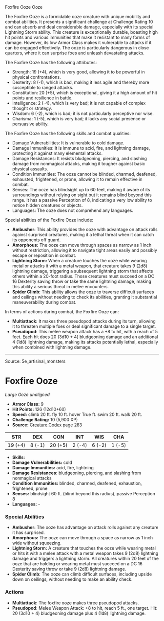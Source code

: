 <MonsterName/>Foxfire Ooze</MonsterName>
<CreatureType/>Ooze</CreatureType>

<summary>The Foxfire Ooze is a formidable ooze creature with unique mobility and combat abilities. It presents a significant challenge at Challenge Rating 10 and can absorb and deal considerable damage, especially with its special Lightning Storm ability. This creature is exceptionally durable, boasting high hit points and various immunities that make it resistant to many forms of damage. However, its low Armor Class makes it vulnerable to attacks if it can be engaged effectively. The ooze is particularly dangerous in close quarters, where it can surprise foes and unleash devastating attacks.</summary>

<detail>

The Foxfire Ooze has the following attributes: 
- Strength: 19 (+4), which is very good, allowing it to be powerful in physical confrontations.
- Dexterity: 8 (-1), which is bad, making it less agile and thereby more susceptible to ranged attacks.
- Constitution: 20 (+5), which is exceptional, giving it a high amount of hit points and resilience in battle.
- Intelligence: 2 (-4), which is very bad; it is not capable of complex thought or strategy.
- Wisdom: 6 (-2), which is bad; it is not particularly perceptive nor wise.
- Charisma: 1 (-5), which is very bad; it lacks any social presence or persuasive ability.

The Foxfire Ooze has the following skills and combat qualities:
- Damage Vulnerabilities: It is vulnerable to cold damage.
- Damage Immunities: It is immune to acid, fire, and lightning damage, protecting it against many elemental attacks.
- Damage Resistances: It resists bludgeoning, piercing, and slashing damage from nonmagical attacks, making it tougher against basic physical assaults.
- Condition Immunities: The ooze cannot be blinded, charmed, deafened, exhausted, frightened, or prone, allowing it to remain effective in combat.
- Senses: The ooze has blindsight up to 60 feet, making it aware of its surroundings without relying on sight but it remains blind beyond this range. It has a passive Perception of 8, indicating a very low ability to notice hidden creatures or objects.
- Languages: The ooze does not comprehend any languages.

Special abilities of the Foxfire Ooze include:
- **Ambusher:** This ability provides the ooze with advantage on attack rolls against surprised creatures, making it a lethal threat when it can catch its opponents off guard.
- **Amorphous:** The ooze can move through spaces as narrow as 1 inch without restriction, allowing it to navigate tight areas easily and possibly escape or reposition in combat.
- **Lightning Storm:** When a creature touches the ooze while wearing metal or attacks it with a metal weapon, that creature takes 9 (2d8) lightning damage, triggering a subsequent lightning storm that affects others within a 20-foot radius. Those creatures must succeed on a DC 16 Dexterity saving throw or take the same lightning damage, making this ability a serious threat in melee encounters.
- **Spider Climb:** This ability allows the ooze to traverse difficult surfaces and ceilings without needing to check its abilities, granting it substantial maneuverability during combat.

In terms of actions during combat, the Foxfire Ooze can:
- **Multiattack:** It makes three pseudopod attacks during its turn, allowing it to threaten multiple foes or deal significant damage to a single target.
- **Pseudopod:** This melee weapon attack has a +8 to hit, with a reach of 5 feet. Each hit does 20 (3d10 + 4) bludgeoning damage and an additional 4 (1d8) lightning damage, making its attacks potentially lethal, especially when combined with lightning damage.</detail>



---

Source: 5e_artisinal_monsters

# Foxfire Ooze

*Large* *Ooze* *unaligned*

- **Armor Class:** 9
- **Hit Points:** 126 (12d10+60)
- **Speed:** climb 20 ft. fly 10 ft. hover True ft. swim 20 ft. walk 20 ft.
- **Challenge Rating:** 10 (5,900 XP)
- **Source:** [Creature Codex](https://koboldpress.com/kpstore/product/creature-codex-for-5th-edition-dnd) page 283

| STR | DEX | CON | INT | WIS | CHA |
| --- | --- | --- | --- | --- | --- |
| 19 (+4) | 8 (-1) | 20 (+5) | 2 (-4) | 6 (-2) | 1 (-5) |

- **Skills:** 
- **Damage Vulnerabilities:** cold
- **Damage Immunities:** acid, fire, lightning
- **Damage Resistances:** bludgeoning, piercing, and slashing from nonmagical attacks
- **Condition Immunities:** blinded, charmed, deafened, exhaustion, frightened, prone
- **Senses:** blindsight 60 ft. (blind beyond this radius), passive Perception 8
- **Languages:** -

### Special Abilities

- **Ambusher:** The ooze has advantage on attack rolls against any creature it has surprised.
- **Amorphous:** The ooze can move through a space as narrow as 1 inch wide without squeezing.
- **Lightning Storm:** A creature that touches the ooze while wearing metal or hits it with a melee attack with a metal weapon takes 9 (2d8) lightning damage and triggers a lightning storm. All creatures within 20 feet of the ooze that are holding or wearing metal must succeed on a DC 16 Dexterity saving throw or take 9 (2d8) lightning damage.
- **Spider Climb:** The ooze can climb difficult surfaces, including upside down on ceilings, without needing to make an ability check.

### Actions

- **Multiattack:** The foxfire ooze makes three pseudopod attacks.
- **Pseudopod:** Melee Weapon Attack: +8 to hit, reach 5 ft., one target. Hit: 20 (3d10 + 4) bludgeoning damage plus 4 (1d8) lightning damage.




